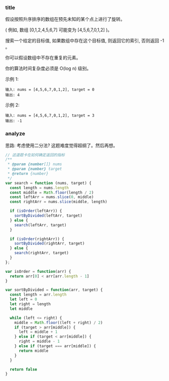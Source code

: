 ### title

假设按照升序排序的数组在预先未知的某个点上进行了旋转。

( 例如, 数组 [0,1,2,4,5,6,7] 可能变为 [4,5,6,7,0,1,2] )。

搜索一个给定的目标值, 如果数组中存在这个目标值, 则返回它的索引, 否则返回 -1 。

你可以假设数组中不存在重复的元素。

你的算法时间复杂度必须是 O(log n) 级别。

示例 1:

```
输入: nums = [4,5,6,7,0,1,2], target = 0
输出: 4
```

示例 2:

```
输入: nums = [4,5,6,7,0,1,2], target = 3
输出: -1
```

### analyze

思路: 考虑使用二分法? 这题难度觉得超纲了。然后再想。

```js
// 这道题卡在如何确定返回的指标
/**
 * @param {number[]} nums
 * @param {number} target
 * @return {number}
 */
var search = function (nums, target) {
  const length = nums.length
  const middle = Math.floor(length / 2)
  const leftArr = nums.slice(0, middle)
  const rightArr = nums.slice(middle, length)

  if (isOrder(leftArr)) {
    sortByDivided(leftArr, target)
  } else {
    search(leftArr, target)
  }

  if (isOrder(rightArr)) {
    sortByDivided(rightArr, target)
  } else {
    search(rightArr, target)
  }
};

var isOrder = function(arr) {
  return arr[0] < arr[arr.length - 1]
}

var sortByDivided = function(arr, target) {
  const length = arr.length
  let left = 0
  let right = length
  let middle

  while (left <= right) {
    middle = Math.floor((left + right) / 2)
    if (target > arr[middle]) {
      left = middle + 1
    } else if (target < arr[middle]) {
      right = middle - 1
    } else if (target === arr[middle]) {
      return middle
    }
  }

  return false
}
```